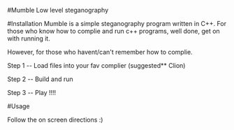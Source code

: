 #Mumble
Low level steganography 

#Installation 
Mumble is a simple steganography program written in C++.
For those who know how to complie and run c++ programs, well done, get on with running it. 

However, for those who havent/can't remember how to complie. 

Step 1 -- 
          Load files into your fav complier (suggested** Clion)

Step 2 --
          Build and run 

Step 3 --
          Play !!!!

#Usage

Follow the on screen directions :)
